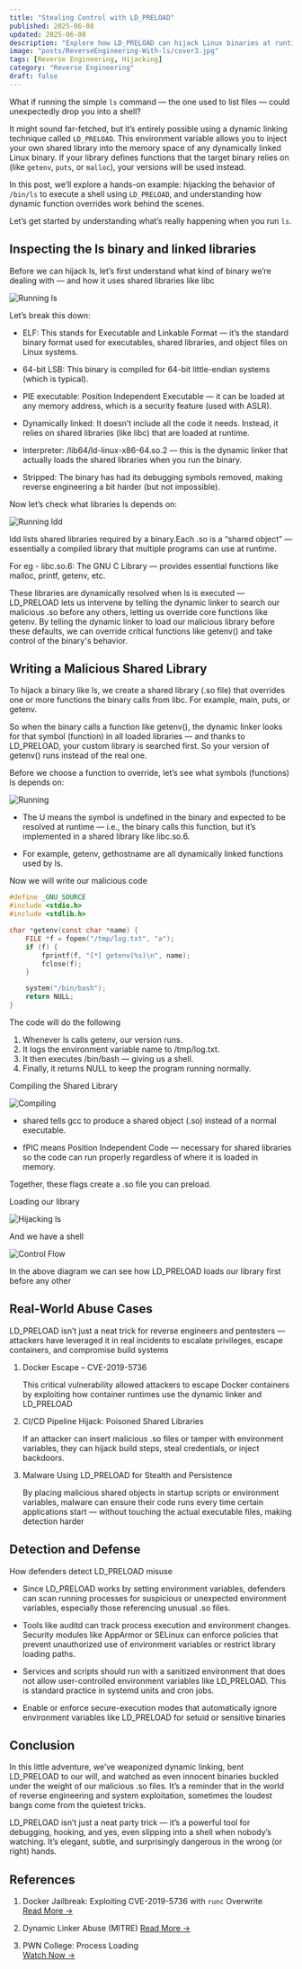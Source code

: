 ```yaml
---
title: "Stealing Control with LD_PRELOAD"
published: 2025-06-08
updated: 2025-06-08
description: "Explore how LD_PRELOAD can hijack Linux binaries at runtime—powerful for both reverse engineering and real-world exploitation"
image: "posts/ReverseEngineering-With-ls/cover3.jpg"
tags: [Reverse Engineering, Hijacking]
category: "Reverse Engineering"
draft: false
---
```


What if running the simple `ls` command — the one used to list files — could unexpectedly drop you into a shell?

It might sound far-fetched, but it’s entirely possible using a dynamic linking technique called `LD_PRELOAD`. This environment variable allows you to inject your own shared library into the memory space of any dynamically linked Linux binary. If your library defines functions that the target binary relies on (like `getenv`, `puts`, or `malloc`), your versions will be used instead.

In this post, we’ll explore a hands-on example: hijacking the behavior of `/bin/ls` to execute a shell using `LD_PRELOAD`, and understanding how dynamic function overrides work behind the scenes.

Let’s get started by understanding what’s really happening when you run `ls`.

## Inspecting the ls binary and linked libraries

Before we can hijack ls, let’s first understand what kind of binary we’re dealing with — and how it uses shared libraries like libc

![Running ls](posts/ReverseEngineering-With-ls/ls.png)

Let’s break this down:

- ELF: This stands for Executable and Linkable Format — it’s the standard binary format used for executables, shared libraries, and object files on Linux systems.

- 64-bit LSB: This binary is compiled for 64-bit little-endian systems (which is typical).

- PIE executable: Position Independent Executable — it can be loaded at any memory address, which is a security feature (used with ASLR).

- Dynamically linked: It doesn’t include all the code it needs. Instead, it relies on shared libraries (like libc) that are loaded at runtime.

- Interpreter: /lib64/ld-linux-x86-64.so.2 — this is the dynamic linker that actually loads the shared libraries when you run the binary.

- Stripped: The binary has had its debugging symbols removed, making reverse engineering a bit harder (but not impossible).

Now let’s check what libraries ls depends on:

![Running ldd](posts/ReverseEngineering-With-ls/ldd.png)

ldd lists shared libraries required by a binary.Each .so is a “shared object” — essentially a compiled library that multiple programs can use at runtime.

For eg - libc.so.6: The GNU C Library — provides essential functions like malloc, printf, getenv, etc.

These libraries are dynamically resolved when ls is executed — LD_PRELOAD lets us intervene by telling the dynamic linker to search our malicious .so before any others, letting us override core functions like getenv. By telling the dynamic linker to load our malicious library before these defaults, we can override critical functions like getenv() and take control of the binary's behavior.

## Writing a Malicious Shared Library

To hijack a binary like ls, we create a shared library (.so file) that overrides one or more functions the binary calls from libc. For example, main, puts, or getenv.

So when the binary calls a function like getenv(), the dynamic linker looks for that symbol (function) in all loaded libraries — and thanks to LD_PRELOAD, your custom library is searched first. So your version of getenv() runs instead of the real one.

Before we choose a function to override, let’s see what symbols (functions) ls depends on:

![Running](posts/ReverseEngineering-With-ls/nm.png)

- The U means the symbol is undefined in the binary and expected to be resolved at runtime — i.e., the binary calls this function, but it’s implemented in a shared library like libc.so.6.

- For example, getenv, gethostname are all dynamically linked functions used by ls.

Now we will write our malicious code

```c
#define _GNU_SOURCE
#include <stdio.h>
#include <stdlib.h>

char *getenv(const char *name) {
    FILE *f = fopen("/tmp/log.txt", "a");
    if (f) {
        fprintf(f, "[*] getenv(%s)\n", name);
        fclose(f);
    }

    system("/bin/bash");
    return NULL;
}
```
The code will do the following

1. Whenever ls calls getenv, our version runs.
2. It logs the environment variable name to /tmp/log.txt.
3. It then executes /bin/bash — giving us a shell.
4. Finally, it returns NULL to keep the program running normally.

Compiling the Shared Library

![Compiling](posts/ReverseEngineering-With-ls/gcc.png)

- shared tells gcc to produce a shared object (.so) instead of a normal executable.

- fPIC means Position Independent Code — necessary for shared libraries so the code can run properly regardless of where it is loaded in memory.

Together, these flags create a .so file you can preload.

Loading our library

![Hijacking ls](posts/ReverseEngineering-With-ls/mylib.png)

And we have a shell

![Control Flow](posts/ReverseEngineering-With-ls/controlflow.png)

In the above diagram we can see how LD_PRELOAD loads our library first before any other

## Real-World Abuse Cases

LD_PRELOAD isn’t just a neat trick for reverse engineers and pentesters — attackers have leveraged it in real incidents to escalate privileges, escape containers, and compromise build systems

1. Docker Escape – CVE-2019-5736

    This critical vulnerability allowed attackers to escape Docker containers by exploiting how container runtimes use the dynamic linker and LD_PRELOAD

2. CI/CD Pipeline Hijack: Poisoned Shared Libraries

    If an attacker can insert malicious .so files or tamper with environment variables, they can hijack build steps, steal credentials, or inject backdoors.

3. Malware Using LD_PRELOAD for Stealth and Persistence

    By placing malicious shared objects in startup scripts or environment variables, malware can ensure their code runs every time certain applications start — without touching the actual executable files, making detection harder
 
## Detection and Defense

How defenders detect LD_PRELOAD misuse

- Since LD_PRELOAD works by setting environment variables, defenders can scan running processes for suspicious or unexpected environment variables, especially those referencing unusual .so files.

- Tools like auditd can track process execution and environment changes. Security modules like AppArmor or SELinux can enforce policies that prevent unauthorized use of environment variables or restrict library loading paths.

- Services and scripts should run with a sanitized environment that does not allow user-controlled environment variables like LD_PRELOAD. This is standard practice in systemd units and cron jobs.

- Enable or enforce secure-execution modes that automatically ignore environment variables like LD_PRELOAD for setuid or sensitive binaries

## Conclusion

In this little adventure, we’ve weaponized dynamic linking, bent LD_PRELOAD to our will, and watched as even innocent binaries buckled under the weight of our malicious .so files. It’s a reminder that in the world of reverse engineering and system exploitation, sometimes the loudest bangs come from the quietest tricks.

LD_PRELOAD isn’t just a neat party trick — it’s a powerful tool for debugging, hooking, and yes, even slipping into a shell when nobody’s watching. It’s elegant, subtle, and surprisingly dangerous in the wrong (or right) hands.

## References

1. Docker Jailbreak: Exploiting CVE-2019-5736 with `runc` Overwrite  
[Read More →](https://unit42.paloaltonetworks.com/breaking-docker-via-runc-explaining-cve-2019-5736/)

2. Dynamic Linker Abuse (MITRE)
[Read More →](https://attack.mitre.org/techniques/T1574/006/)

3. PWN College: Process Loading  
[Watch Now →](https://youtu.be/kUMCAzSOY-o)


